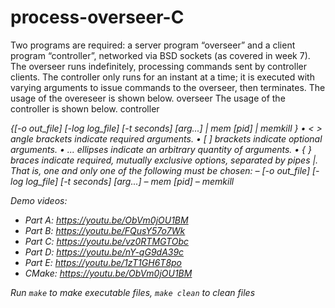 # process-overseer-C
Two programs are required: a server program “overseer” and a client program “controller”, networked via BSD sockets (as covered in week 7). The
overseer runs indefinitely, processing commands sent by controller clients. The
controller only runs for an instant at a time; it is executed with varying arguments to issue commands to the overseer, then terminates.
The usage of the overeseer is shown below.
overseer <port>
The usage of the controller is shown below.
controller <address> <port> {[-o out_file] [-log log_file] [-t seconds]
<file> [arg...] | mem [pid] | memkill <percent>}
  • < > angle brackets indicate required arguments.
  • [ ] brackets indicate optional arguments.
  • ... ellipses indicate an arbitrary quantity of arguments.
  • { } braces indicate required, mutually exclusive options, separated by
    pipes |. That is, one and only one of the following must be chosen:
    – [-o out_file] [-log log_file] [-t seconds] <file> [arg...]
    – mem [pid]
    – memkill <percent>

Demo videos: 
  - Part A: https://youtu.be/ObVm0jOU1BM
  - Part B: https://youtu.be/FQusY57o7Wk
  - Part C: https://youtu.be/vz0RTMGTObc
  - Part D: https://youtu.be/nY-qG9dA39c
  - Part E: https://youtu.be/1zT1GH6T8po
  - CMake: https://youtu.be/ObVm0jOU1BM
  
  Run `make` to make executable files, `make clean` to clean files
